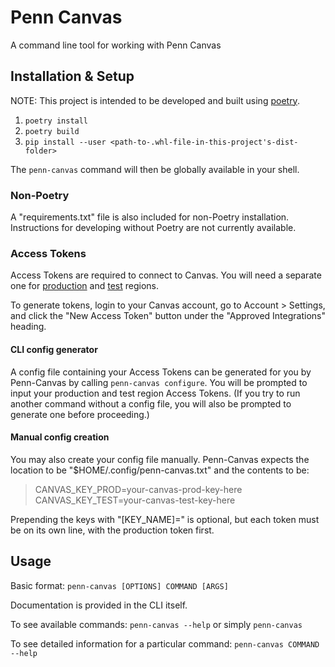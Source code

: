# Penn Canvas

A command line tool for working with Penn Canvas

## Installation & Setup

NOTE: This project is intended to be developed and built using [poetry](https://python-poetry.org/).

1. `poetry install`
2. `poetry build`
3. `pip install --user <path-to-.whl-file-in-this-project's-dist-folder>`

The `penn-canvas` command will then be globally available in your shell.

### Non-Poetry

A "requirements.txt" file is also included for non-Poetry installation. Instructions for developing without Poetry are not currently available.

### Access Tokens

Access Tokens are required to connect to Canvas. You will need a separate one for [production](https://canvas.upenn.edu/) and [test](https://upenn.test.instructure.com/) regions.

To generate tokens, login to your Canvas account, go to Account > Settings, and click the "New Access Token" button under the "Approved Integrations" heading.

#### CLI config generator

A config file containing your Access Tokens can be generated for you by Penn-Canvas by calling `penn-canvas configure`. You will be prompted to input your production and test region Access Tokens. (If you try to run another command without a config file, you will also be prompted to generate one before proceeding.)

#### Manual config creation

You may also create your config file manually. Penn-Canvas expects the location to be "$HOME/.config/penn-canvas.txt" and the contents to be:

> CANVAS_KEY_PROD=your-canvas-prod-key-here  
> CANVAS_KEY_TEST=your-canvas-test-key-here

Prepending the keys with "[KEY_NAME]=" is optional, but each token must be on its own line, with the production token first.

## Usage

Basic format: `penn-canvas [OPTIONS] COMMAND [ARGS]`

Documentation is provided in the CLI itself.

To see available commands: `penn-canvas --help` or simply `penn-canvas`

To see detailed information for a particular command: `penn-canvas COMMAND --help`
